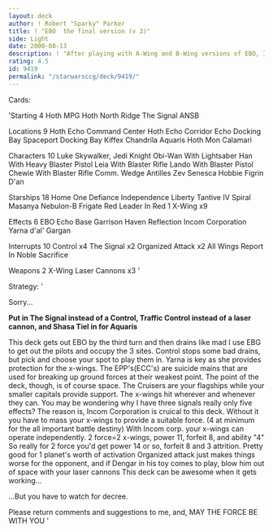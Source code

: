 ```yaml
---
layout: deck
author: ! Robert "Sparky" Parker
title: ! "EBO  the final version (v 3)"
side: Light
date: 2000-08-13
description: ! "After playing with A-Wing and B-Wing versions of EBO, I have reverted to my favorite, and most successful version using the defecting corporation."
rating: 4.5
id: 9419
permalink: "/starwarsccg/deck/9419/"
---
```

Cards: 

'Starting 4
Hoth MPG
Hoth North Ridge
The Signal
ANSB

Locations 9
Hoth Echo Command Center
Hoth Echo Corridor
Echo Docking Bay
Spaceport Docking Bay
Kiffex
Chandrila
Aquaris
Hoth
Mon Calamari

Characters 10
Luke Skywalker, Jedi Knight
Obi-Wan With Lightsaber
Han With Heavy Blaster Pistol
Leia With Blaster Rifle
Lando With Blaster Pistol
Chewie With Blaster Rifle
Comm. Wedge Antilles
Zev Senesca
Hobbie
Figrin D'an

Starships 18
Home One
Defiance
Independence
Liberty
Tantive IV
Spiral
Masanya
Nebulon-B Frigate
Red Leader In Red 1
X-Wing x9

Effects 6
EBO
Echo Base Garrison
Haven
Reflection
Incom Corporation
Yarna d'al' Gargan

Interrupts 10
Control x4
The Signal x2
Organized Attack x2
All Wings Report In
Noble Sacrifice

Weapons 2
X-Wing Laser Cannons x3
'

Strategy: '

Sorry...

   ******Put in The Signal instead of a Control, Traffic Control instead of a laser cannon, and Shasa Tiel in for Aquaris******

This deck gets out EBO by the third turn and then drains like mad  I use EBG to get out the pilots and occupy the 3 sites.  Control stops some bad drains, but pick and choose your spot to play them in.  Yarna is key as she provides protection for the x-wings.  The EPP's(ECC's) are suicide mains that are used for breaking up ground forces at their weakest point.	The point of the deck, though, is of course space.  The Cruisers are your flagships while your smaller capitals provide support.  The x-wings hit wherever and whenever they can.  You may be wondering why I have three signals really only five effects?  The reason is, Incom Corporation is cruical to this deck.  Without it you have to mass your x-wings to provide a suitable force. (4 at minimum for the all important battle destiny)  With Incom corp. your x-wings can operate independently.
2 force=2 x-wings, power 11, forfeit 8, and ability "4"  So really for 2 force you'd get power 14 or so, forfeit 8 and 3 attrition.	Pretty good for 1 planet's worth of activation  Organized attack just makes things worse for the opponent, and if Dengar in his toy comes to play, blow him out of space with your laser cannons  This deck can be awesome when it gets working...

...But you have to watch for decree.

Please return comments and suggestions to me, and,  MAY THE FORCE BE WITH YOU	    '
